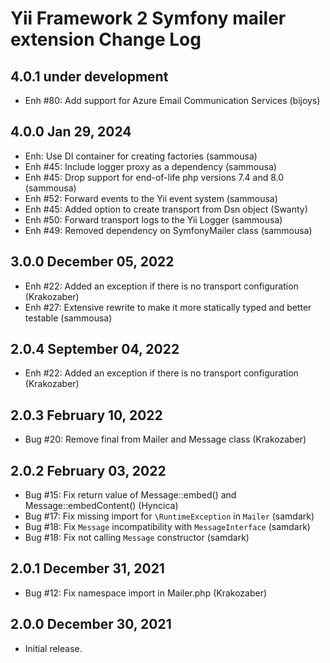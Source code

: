Yii Framework 2 Symfony mailer extension Change Log
================================================

4.0.1 under development
-----------------------

- Enh #80: Add support for Azure Email Communication Services (bijoys)

4.0.0 Jan 29, 2024
------------------

- Enh: Use DI container for creating factories (sammousa)
- Enh #45: Include logger proxy as a dependency (sammousa)
- Enh #45: Drop support for end-of-life php versions 7.4 and 8.0 (sammousa)
- Enh #52: Forward events to the Yii event system (sammousa)
- Enh #45: Added option to create transport from Dsn object (Swanty)
- Enh #50: Forward transport logs to the Yii Logger (sammousa) 
- Enh #49: Removed dependency on SymfonyMailer class (sammousa)

3.0.0 December 05, 2022
-----------------------

- Enh #22: Added an exception if there is no transport configuration (Krakozaber)
- Enh #27: Extensive rewrite to make it more statically typed and better testable (sammousa)


2.0.4 September 04, 2022
------------------------

- Enh #22: Added an exception if there is no transport configuration (Krakozaber)


2.0.3 February 10, 2022
-----------------------

- Bug #20: Remove final from Mailer and Message class (Krakozaber)


2.0.2 February 03, 2022
-----------------------

- Bug #15: Fix return value of Message::embed() and Message::embedContent() (Hyncica)
- Bug #17: Fix missing import for `\RuntimeException` in `Mailer` (samdark)
- Bug #18: Fix `Message` incompatibility with `MessageInterface` (samdark)
- Bug #18: Fix not calling `Message` constructor (samdark)


2.0.1 December 31, 2021
-----------------------

- Bug #12: Fix namespace import in Mailer.php (Krakozaber)


2.0.0 December 30, 2021
-----------------------

- Initial release.
